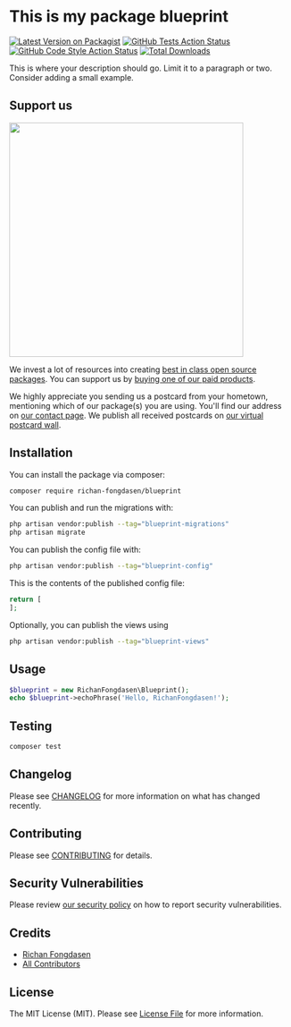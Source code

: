 # This is my package blueprint

[![Latest Version on Packagist](https://img.shields.io/packagist/v/richan-fongdasen/blueprint.svg?style=flat-square)](https://packagist.org/packages/richan-fongdasen/blueprint)
[![GitHub Tests Action Status](https://img.shields.io/github/actions/workflow/status/richan-fongdasen/blueprint/run-tests.yml?branch=main&label=tests&style=flat-square)](https://github.com/richan-fongdasen/blueprint/actions?query=workflow%3Arun-tests+branch%3Amain)
[![GitHub Code Style Action Status](https://img.shields.io/github/actions/workflow/status/richan-fongdasen/blueprint/fix-php-code-style-issues.yml?branch=main&label=code%20style&style=flat-square)](https://github.com/richan-fongdasen/blueprint/actions?query=workflow%3A"Fix+PHP+code+style+issues"+branch%3Amain)
[![Total Downloads](https://img.shields.io/packagist/dt/richan-fongdasen/blueprint.svg?style=flat-square)](https://packagist.org/packages/richan-fongdasen/blueprint)

This is where your description should go. Limit it to a paragraph or two. Consider adding a small example.

## Support us

[<img src="https://github-ads.s3.eu-central-1.amazonaws.com/blueprint.jpg?t=1" width="419px" />](https://spatie.be/github-ad-click/blueprint)

We invest a lot of resources into creating [best in class open source packages](https://spatie.be/open-source). You can support us by [buying one of our paid products](https://spatie.be/open-source/support-us).

We highly appreciate you sending us a postcard from your hometown, mentioning which of our package(s) you are using. You'll find our address on [our contact page](https://spatie.be/about-us). We publish all received postcards on [our virtual postcard wall](https://spatie.be/open-source/postcards).

## Installation

You can install the package via composer:

```bash
composer require richan-fongdasen/blueprint
```

You can publish and run the migrations with:

```bash
php artisan vendor:publish --tag="blueprint-migrations"
php artisan migrate
```

You can publish the config file with:

```bash
php artisan vendor:publish --tag="blueprint-config"
```

This is the contents of the published config file:

```php
return [
];
```

Optionally, you can publish the views using

```bash
php artisan vendor:publish --tag="blueprint-views"
```

## Usage

```php
$blueprint = new RichanFongdasen\Blueprint();
echo $blueprint->echoPhrase('Hello, RichanFongdasen!');
```

## Testing

```bash
composer test
```

## Changelog

Please see [CHANGELOG](CHANGELOG.md) for more information on what has changed recently.

## Contributing

Please see [CONTRIBUTING](CONTRIBUTING.md) for details.

## Security Vulnerabilities

Please review [our security policy](../../security/policy) on how to report security vulnerabilities.

## Credits

- [Richan Fongdasen](https://github.com/richan-fongdasen)
- [All Contributors](../../contributors)

## License

The MIT License (MIT). Please see [License File](LICENSE.md) for more information.
